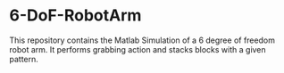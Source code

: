 # 6-DoF-RobotArm
This repository contains the Matlab Simulation of a 6 degree of freedom robot arm. It performs grabbing action and stacks blocks with a given pattern.
